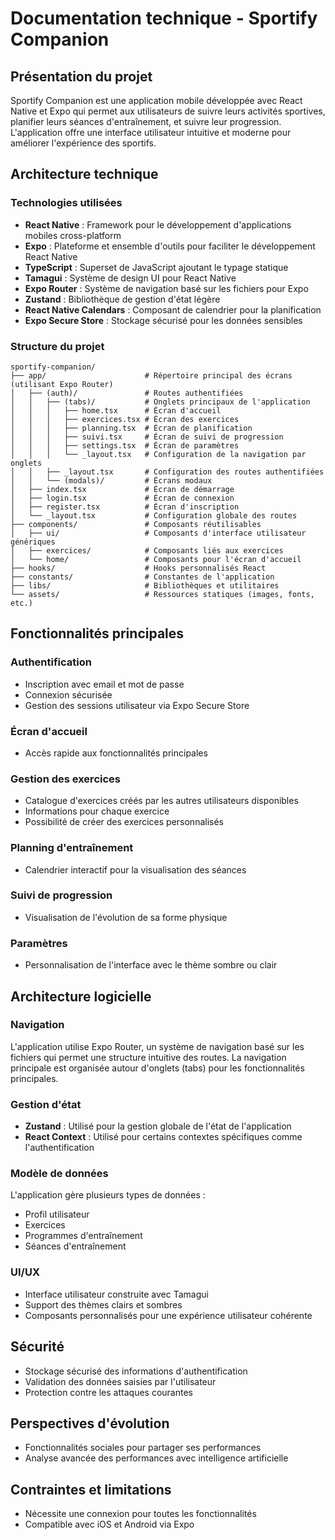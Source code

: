 # Documentation technique - Sportify Companion

## Présentation du projet

Sportify Companion est une application mobile développée avec React Native et Expo qui permet aux utilisateurs de suivre leurs activités sportives, planifier leurs séances d'entraînement, et suivre leur progression. L'application offre une interface utilisateur intuitive et moderne pour améliorer l'expérience des sportifs.

## Architecture technique

### Technologies utilisées

- **React Native** : Framework pour le développement d'applications mobiles cross-platform
- **Expo** : Plateforme et ensemble d'outils pour faciliter le développement React Native
- **TypeScript** : Superset de JavaScript ajoutant le typage statique
- **Tamagui** : Système de design UI pour React Native
- **Expo Router** : Système de navigation basé sur les fichiers pour Expo
- **Zustand** : Bibliothèque de gestion d'état légère
- **React Native Calendars** : Composant de calendrier pour la planification
- **Expo Secure Store** : Stockage sécurisé pour les données sensibles

### Structure du projet

```
sportify-companion/
├── app/                      # Répertoire principal des écrans (utilisant Expo Router)
│   ├── (auth)/               # Routes authentifiées
│   │   ├── (tabs)/           # Onglets principaux de l'application
│   │   │   ├── home.tsx      # Écran d'accueil
│   │   │   ├── exercices.tsx # Écran des exercices
│   │   │   ├── planning.tsx  # Écran de planification
│   │   │   ├── suivi.tsx     # Écran de suivi de progression
│   │   │   ├── settings.tsx  # Écran de paramètres
│   │   │   └── _layout.tsx   # Configuration de la navigation par onglets
│   │   ├── _layout.tsx       # Configuration des routes authentifiées
│   │   └── (modals)/         # Écrans modaux
│   ├── index.tsx             # Écran de démarrage
│   ├── login.tsx             # Écran de connexion
│   ├── register.tsx          # Écran d'inscription
│   └── _layout.tsx           # Configuration globale des routes
├── components/               # Composants réutilisables
│   ├── ui/                   # Composants d'interface utilisateur génériques
│   ├── exercices/            # Composants liés aux exercices
│   └── home/                 # Composants pour l'écran d'accueil
├── hooks/                    # Hooks personnalisés React
├── constants/                # Constantes de l'application
├── libs/                     # Bibliothèques et utilitaires
└── assets/                   # Ressources statiques (images, fonts, etc.)
```

## Fonctionnalités principales

### Authentification
- Inscription avec email et mot de passe
- Connexion sécurisée
- Gestion des sessions utilisateur via Expo Secure Store

### Écran d'accueil
- Accès rapide aux fonctionnalités principales

### Gestion des exercices
- Catalogue d'exercices créés par les autres utilisateurs disponibles
- Informations pour chaque exercice
- Possibilité de créer des exercices personnalisés

### Planning d'entraînement
- Calendrier interactif pour la visualisation des séances

### Suivi de progression
- Visualisation de l'évolution de sa forme physique

### Paramètres
- Personnalisation de l'interface avec le thème sombre ou clair

## Architecture logicielle

### Navigation
L'application utilise Expo Router, un système de navigation basé sur les fichiers qui permet une structure intuitive des routes. La navigation principale est organisée autour d'onglets (tabs) pour les fonctionnalités principales.

### Gestion d'état
- **Zustand** : Utilisé pour la gestion globale de l'état de l'application
- **React Context** : Utilisé pour certains contextes spécifiques comme l'authentification

### Modèle de données
L'application gère plusieurs types de données :
- Profil utilisateur
- Exercices
- Programmes d'entraînement
- Séances d'entraînement

### UI/UX
- Interface utilisateur construite avec Tamagui
- Support des thèmes clairs et sombres
- Composants personnalisés pour une expérience utilisateur cohérente

## Sécurité
- Stockage sécurisé des informations d'authentification
- Validation des données saisies par l'utilisateur
- Protection contre les attaques courantes

## Perspectives d'évolution
- Fonctionnalités sociales pour partager ses performances
- Analyse avancée des performances avec intelligence artificielle

## Contraintes et limitations
- Nécessite une connexion pour toutes les fonctionnalités
- Compatible avec iOS et Android via Expo 
